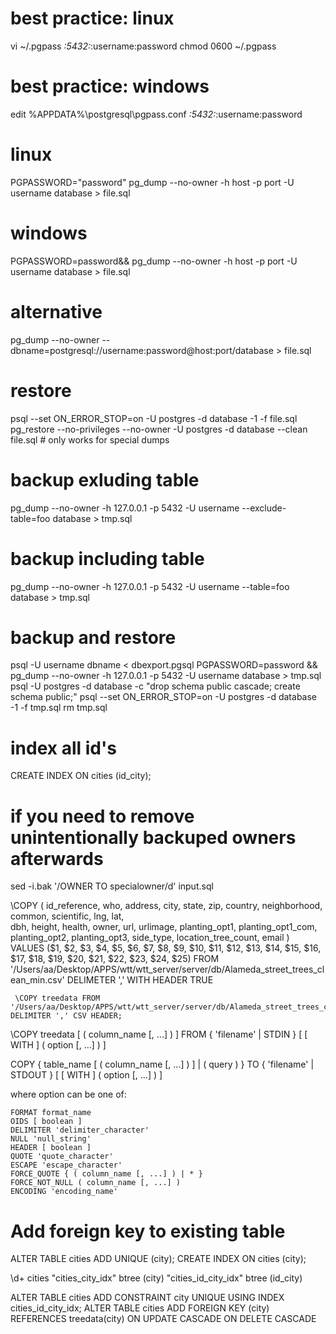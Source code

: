 # best practice: linux
vi ~/.pgpass
*:5432:*:username:password
chmod 0600 ~/.pgpass

# best practice: windows
edit %APPDATA%\postgresql\pgpass.conf
*:5432:*:username:password

# linux
PGPASSWORD="password" pg_dump --no-owner -h host -p port -U username database > file.sql

# windows
PGPASSWORD=password&& pg_dump --no-owner -h host -p port -U username database > file.sql

# alternative
pg_dump --no-owner --dbname=postgresql://username:password@host:port/database > file.sql

# restore
psql --set ON_ERROR_STOP=on -U postgres -d database -1 -f file.sql
pg_restore --no-privileges --no-owner -U postgres -d database --clean file.sql # only works for special dumps

# backup exluding table
pg_dump --no-owner -h 127.0.0.1 -p 5432 -U username --exclude-table=foo database > tmp.sql

# backup including table
pg_dump --no-owner -h 127.0.0.1 -p 5432 -U username --table=foo database > tmp.sql

# backup and restore
psql -U username dbname < dbexport.pgsql
PGPASSWORD=password && pg_dump --no-owner -h 127.0.0.1 -p 5432 -U username database > tmp.sql
psql -U postgres -d database -c "drop schema public cascade; create schema public;"
psql --set ON_ERROR_STOP=on -U postgres -d database -1 -f tmp.sql
rm tmp.sql

# index all id's
CREATE INDEX ON cities (id_city);

# if you need to remove unintentionally backuped owners afterwards
sed -i.bak '/OWNER TO specialowner/d' input.sql

\COPY (
       id_reference, 
       who,
       address,
       city,
       state, 
       zip,
       country,
       neighborhood, 
       common, 
       scientific,
       lng, 
       lat,   
       dbh,
       height,
       health,
       owner, 
       url, 
       urlimage,
       planting_opt1,
       planting_opt1_com,
       planting_opt2,
       planting_opt3,
       side_type,
       location_tree_count,
       email
     )
     VALUES ($1, $2, $3, $4, $5, $6, $7, $8, $9, $10, $11, $12, $13, $14, $15, $16, $17, $18, $19, $20, $21, $22, $23, $24, $25)
     FROM '/Users/aa/Desktop/APPS/wtt/wtt_server/server/db/Alameda_street_trees_clean_min.csv' 
     DELIMETER ','
     WITH HEADER TRUE

     \COPY treedata FROM '/Users/aa/Desktop/APPS/wtt/wtt_server/server/db/Alameda_street_trees_clean_min.csv' DELIMITER ',' CSV HEADER;

\COPY treedata [ ( column_name [, ...] ) ]
    FROM { 'filename' | STDIN }
    [ [ WITH ] ( option [, ...] ) ]

COPY { table_name [ ( column_name [, ...] ) ] | ( query ) }
    TO { 'filename' | STDOUT }
    [ [ WITH ] ( option [, ...] ) ]

where option can be one of:

    FORMAT format_name
    OIDS [ boolean ]
    DELIMITER 'delimiter_character'
    NULL 'null_string'
    HEADER [ boolean ]
    QUOTE 'quote_character'
    ESCAPE 'escape_character'
    FORCE_QUOTE { ( column_name [, ...] ) | * }
    FORCE_NOT_NULL ( column_name [, ...] )
    ENCODING 'encoding_name'

# Add foreign key to existing table
ALTER TABLE cities ADD UNIQUE (city);
CREATE INDEX ON cities (city);

\d+ cities
    "cities_city_idx" btree (city)
    "cities_id_city_idx" btree (id_city)

ALTER TABLE cities ADD CONSTRAINT city  UNIQUE USING INDEX cities_id_city_idx;
ALTER TABLE cities ADD FOREIGN KEY (city) REFERENCES treedata(city) ON UPDATE CASCADE ON DELETE CASCADE